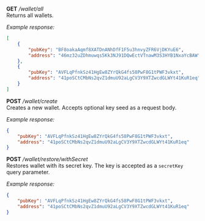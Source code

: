 __GET__ _/wallet/all_\
Returns all wallets.

_Example response:_

```json
[
    {
        "pubKey": "BF8oakaAqmf8XATDnANhDfF1F5u3hnvyZFR6VjDKYuE6",
        "address": "46mz32uZDhmuwqs5Kk3NJ91DQwEctVTnawM3S3HYB1NxaYcBAW"
    },
    {
        "pubKey": "AVFLqPfnkSz41HgEw8ZYrQkG4fs58PwF8G1tPWF3vkxt",
        "address": "41poSCtCMbNs2qvZ1dmuU92aLgCV3Y9XTZwcdGLWYt41KuR1eq"
    }
]
```

__POST__ _/wallet/create_\
Creates a new wallet. Accepts optional key seed as a request body.

_Example response:_
```json
{
    "pubKey": "AVFLqPfnkSz41HgEw8ZYrQkG4fs58PwF8G1tPWF3vkxt",
    "address": "41poSCtCMbNs2qvZ1dmuU92aLgCV3Y9XTZwcdGLWYt41KuR1eq"
}
```

__POST__ _/wallet/restore/withSecret_\
Restores wallet with its secret key. The key is accepted as a `secretKey` query parameter.

_Example response:_
```json
{
    "pubKey": "AVFLqPfnkSz41HgEw8ZYrQkG4fs58PwF8G1tPWF3vkxt",
    "address": "41poSCtCMbNs2qvZ1dmuU92aLgCV3Y9XTZwcdGLWYt41KuR1eq"
}
```